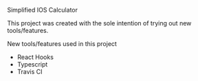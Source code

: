Simplified IOS Calculator

This project was created with the sole intention of trying out new tools/features.

New tools/features used in this project

- React Hooks
- Typescript
- Travis CI
